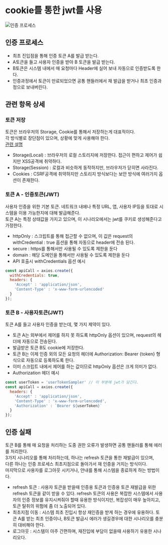 # cookie를 통한 jwt를 사용

![인증 프로세스](https://user-images.githubusercontent.com/52027534/84857751-b4a41a00-b0a4-11ea-94b9-53d2a0ccd5e9.png)

## 인증 프로세스

- 최초 진입점을 통해 인증 토큰 A를 발급 받는다.
- A토큰을 들고 사용자 인증을 받아 B 토큰을 발급 받는다.
- B토큰은 시스템 내에서 매 요청마다 Header에 실어 보내 자동으로 인증받도록 한다.
- 인증과정에서 토큰이 만료되었으면 공통 핸들러에서 재 발급을 받거나 최초 인증과정으로 보내버린다.

## 관련 항목 상세

### 토큰 저장  

토큰은 브라우저의 Storage, Cookie를 통해서 저장하는게 대표적이다.  
각 방식별로 장단점이 있으며, 상황에 맞게 사용해야 한다.  
[관련 설명](http://lazyhoneyant.blogspot.com/2016/08/jwt.html)

- Storage(Local) : 브라우저의 로컬 스토리지에 저장한다. 접근이 편하고 제어가 쉽지만 XSS공격에 취약하다.
- Storage(Session) : 로컬과 비슷하게 동작하지만, 브라우저가 닫히면 사라진다.
- Cookies : CSRF공격에 취약하지만 스토리지 방식보다는 보안 방식에 여러가지 옵션이 존재한다.

### 토큰 A - 인증토큰(JWT)

사용자 인증을 위한 기본 토큰. 네트워크 내에나 특정 URL, 앱, 사용자 IP등을 토대로 시스템을 이용 가능한지에 대해 발급해준다.  
토큰 A는 특정 상태값을 가지고 있으며, 이 시나리오에서는 jwt를 쿠키로 생성해준다고 가정한다.

- httpOnly : 스크립트를 통해 접근할 수 없으며, 이 값은 request의 withCredential : true 옵션을 통해 자동으로 header에 전송 된다.
- secure : https를 통해서만 사용될 수 있도록 제한을 둔다
- domain : 해당 도메인을 통해서만 사용될 수 있도록 제한을 둔다
- API 호출시 withCredentials 옵션 예시
```javascript
const apiCall = axios.create({
  withCredentials: true,
  headers: {
    'Accept' : 'application/json',
    'Content-Type' : 'x-www-form-urlencoded'
  }
});
```

### 토큰 B - 사용자토큰(JWT)

토큰 A를 들고 사용자 인증을 받는데, 몇 가지 제약이 있다.

- 토큰 A는 외부에서 제어를 하지 못 하도록 httpOnly 옵션이 있으며, request의 헤더에 자동으로 전송된다.
- 발급받은 토큰 B도 cookie에 저장한다.
- 토큰 B는 이제 인증 외의 모든 요청의 헤더에 Authorization: Bearer {token} 형식으로 자동으로 등록하도록 한다.
- 이미 스크립트 내에서 제어를 하는 값이므로 httpOnly 옵션은 크게 의미가 없다.
- Authorization 헤더 예시
```javascript
const userToken = 'userTokenSampler' // 이 부분에 jwt가 담긴다.
const apiCall = axios.create({
  headers: {
    'Accept' : 'application/json',
    'Content-Type' : 'x-www-form-urlencoded',
    'Authorization' : `Bearer ${userToken}`
  }
});
```

## 인증 실패

토큰 B를 통해 매 요청을 처리하는 도중 권한 오류가 발생하면 공통 핸들러를 통해 에러를 처리한다.  
3가지 시나리오를 통해 처리하는데, 하나는 refresh 토큰을 통한 재발급이 있으며,  
다른 하나는 인증 프로세스 최초지점으로 돌아가서 재 인증을 거치는 방식이다.  
마지막으로 사용자를 로그아웃 시키거나, 안내를 통해 시스템을 종료하게 하는 방법이다.

- refresh 토큰 : 사용자 토큰을 받을때 인증용 토큰과 인증용 토큰 재발급을 위한 refresh 토큰을 같이 받을 수 있다. refresh 토큰의 사용은 복잡한 시스템에서 사용자의 인증 정보를 유지시켜줘야 할때 유용한 방식이지만, 복잡성이 매우 높아지고, 토큰 탈취의 위험에 좀 더 노출되어 있다.
- 최초지점 이동 : 시스템 최초 진입시 항상 재인증을 받게 하는 경우에 유용하다. 토큰 A를 받는 최초 인증이나, B토큰 발급시 에러가 생길경우에 대한 시나리오를 충분히 대비해야 한다.
- 로그아웃 : 시스템이 아주 간편하며, 재진입에 부담이 없을때 사용하기 유용한 시나리오다.
